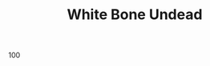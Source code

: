 ---
title: White Bone Undead
weight: 2
layout: role
Backstory: These are the greater undead that have returned to Katalossa following their exile.  They have destroyed countless other planets, planes, and other living areas and have returned to consume the Energy and destroy the Essence of Katalossa.
Motivation: Consume energy to gain power and destroy essence at every chance
Speech: High intelligence with brooding anger and resentment of all with essence
Movement: Fast ambling movement
Intelligence: High, a large number of minds of a greater hive mind being controlled
props:
  - white skull mask
  - 2 weapons
  - armor
type: Undead
body: 100
armor: 40 or as worn
stamina: 12
energy: 10
spells_known:
  - Elemental Bolt
  - Berserk/Remove Berserk
  - Healing/Harming Touch
  - Entangle Foot
  - Shatter
  - Silence/Remove Silence
primary_attack: 8 Damage
Killing_Blow: Yes (suggested use is killing blow to lure targets)
Offensive_Abilities:
  - Favored Target +3 verses an inspired lineage but half damage against others (1ST)
  - Innate Harm 3x per day for attack or healing "By Creeping Darkness 20 Harm"
Defensive_Abilities: 
immunities:
  - Bleed
  - Charm
  - Cower
  - Dazed
  - Poisoned
  - Silenced
  - Sleeping
  - Unconcious - "Immune Resist"
vulnerabilities: Takes damage from Healing (double damage from Healing Weapon Strikes, not spells)
healed_by: Harming
at_dying: Crumbles and Explodes (By my voice 10 harming)
special: 
  - By my voice sense magic
  - Consume Energy "I consume an energy 1, 2, 3" - Upon consuming an energy a White Bone Undead is formed
  - Teleport x4 per day "I teleport 1, 2, 3"
  - Enchanting - Resist Talisman - "Resist" to one spell of choice
faction_level_2: 
  - Increase innate harm to 5x per day
  - Innate fire 3x per day for attack only "By Flames Fury 10 Fire"
faction_level_3:
  - Increase Body to 30
  - Innate stone 3x per day for attack only "By Crushing Earth 10 Stone" 
faction_level_4:
  - Increase innate harm to 10x per day
  - Consume Energy creates 2 White Bone Undead rather than 1.
---
